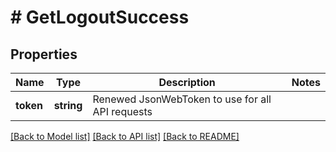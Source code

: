 # # GetLogoutSuccess

## Properties

Name | Type | Description | Notes
------------ | ------------- | ------------- | -------------
**token** | **string** | Renewed JsonWebToken to use for all API requests | 

[[Back to Model list]](../../README.md#documentation-for-models) [[Back to API list]](../../README.md#documentation-for-api-endpoints) [[Back to README]](../../README.md)


